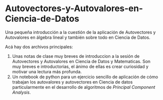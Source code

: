 # Autovectores-y-Autovalores-en-Ciencia-de-Datos
Una pequeña introducción a la cuestión de la aplicación de Autovectores y Autovalores en álgebra lineal y también sobre todo en Ciencia de Datos.


Acá hay dos archivos principales:
1. Unas notas de clase muy breves de introduccion a la sesión de Autovectores y Autovalores en Ciencia de Datos y Matematicas. Son muy breves e introductorias, el ánimo de ellas es crear curiosidad y motivar una lectura más profunda.
2. Un notebook de python para un ejercicio sencillo de aplicación de cómo trabajan los autovalores y autovectores en Ciencia de datos particularmente en el desarrollo de algoritmos de _Principal Component Analysis_.
